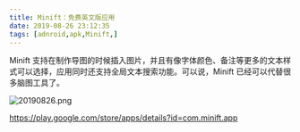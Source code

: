 ```yaml
---
title: Minift：免费英文版应用
date: 2019-08-26 23:12:35
tags: [adnroid,apk,Minift,]
---
```

Minift 支持在制作导图的时候插入图片，并且有像字体颜色、备注等更多的文本样式可以选择，应用同时还支持全局文本搜索功能。可以说，Minift 已经可以代替很多脑图工具了。

![20190826.png](https://i.loli.net/2019/08/26/eHTIVC9WlxMkitU.png)

https://play.google.com/store/apps/details?id=com.minift.app

